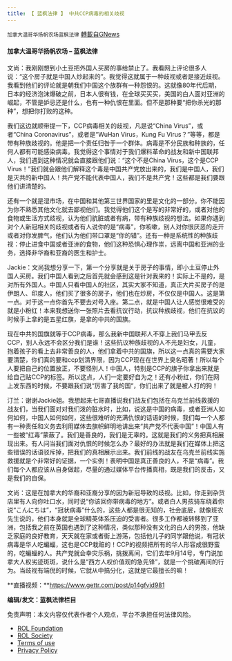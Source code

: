 ```yaml
---
title: 【 蓝枫法律 】 中共CCP病毒的相关歧视
---
```

`加拿大温哥华扬帆农场蓝枫法律` [轉載自GNews](https://gnews.org/zh-hans/2346101/)

#### **加拿大温哥华扬帆农场 – 蓝枫法律**

文尚：我刚刚想到小土豆把外国人买房的事给禁止了。我看网上评论很多人说：“这个房子就是中国人炒起来的”。我觉得这就属于一种歧视或者是接近歧视。我看到他们的评论就是朝我们中国这个族群有一种怨恨的。这就像80年代后期，日本的经济泡沫爆破之前，日本人很有钱，在全球买买买，美国的白人面对亚洲的崛起，不管是妒忌还是什么，也有一种仇恨在里面。但不是那种要“把你杀光的那种”，想把你打败的这种。

我们这边就顺带提一下，CCP病毒相关的歧视，凡是说“China Virus”，或者“China Coronavirus”，或者是“WuHan Virus，Kung Fu Virus？”等等，都是带有种族歧视的。他是把一个责任归咎于一个群体。病毒是不分民族和种族的，任何人都有可能感染病毒。我觉得这个事情对于我们爆料革命的战友和新中国联邦人，我们遇到这种情况就会直接跟他们说：“这个不是China Virus，这个是CCP Virus！”我们就会跟他们解释这个毒是中国共产党放出来的，我们是中国人，我们是灭共的新中国人！共产党不能代表中国人，我们不是共产党！这些都是我们要跟他们讲清楚的。

还有一个就是湿市场，在中国和其他第三世界国家的里是文化的一部分。你不能因为你不熟悉其他文化就去鄙视他们。我觉得他们这个是写的非常好的，或者对他的食物或生活方式歧视，认为他们肮脏或者有病，带有种族歧视的想法。如果你遇到对个人新冠相关的歧视或者有人说你的是“病毒”，你咳嗽，别人对你很厌恶的走开或者对你发脾气，他们认为他们带口罩是“你的错”。还有一种是系统性的种族歧视：停止进食中国或者亚洲的食物，他们这种恐惧心理作祟，远离中国和亚洲的业务，选择非华裔和亚裔的医生和护士。

Jackie：文尚我想分享一下，第一个分享就是关于房子的事情，即小土豆停止外国人买房。我们中国人看到之后首先就会感到这是针对我来的！实际上不是的，是对所有外国人。中国人只看中国人的社区，其实大家不知道，真正大片买房子的是伊朗人、印度人，他们买了很多的房子，他们也在炒房，不仅仅是中国人。这是第一点。对于这一点你首先不要去对号入座。第二点，就是中国人让人感觉很难受的就是小粉红！本来我想送你一张照片去看抗议行动，抗议种族歧视，他们在抗议的时候手上拿的是五星红旗，是拿的中共的国旗。

现在中共的国旗就等于CCP病毒，那么我新中国联邦人不穿上我们马甲去反CCP，别人永远不会区分我们是谁！这些抗议种族歧视的人不光是妇女，儿童，抱着孩子的看上去非常善良的人，他们拿着中共的国旗，所以这一点真的需要大家要清楚，你们真的要和ccp划清界限，因为CCP现在在世界上臭名昭著！所以每个人要把自己的位置放正，不要怪别人！中国人，特别是CCP的旗子你拿出来就是给自己贴CCP的标签。所以这点，人们一定要好自为之！还有小粉红，你们在网上发东西的时候，不要跟我们说“厉害了我的国“，你们出来了就是被人打的狗！

汀兰：谢谢Jackie姐。我想起来七哥直播说我们战友们包括在乌克兰前线救援的战友们，当我们面对对我们泼的脏水时，比如，说这是中国的病毒，或者亚洲人如何如何，中国人如何如何，这些很难听的充满仇恨的话语的时候，我们每一个人都有一种责任和义务去利用媒体去旗帜鲜明地讲出来“共产党不代表中国”！中国人有一些被“红毒”蒙蔽了。我们是善良的，我们是无辜的。这就是我们的义务把真相展现出来。有人问当我们面对仇恨的时候怎么办？最好的办法就是我们在媒体上把这些错误的话语驳斥掉，把我们的真相展示出来。我们前线的战友在乌克兰前线实施救援就是个非常好的证据，一个实例！表明中国是真正善良的人，不是“病毒”。我们每个人都应该从自身做起，尽量的通过媒体平台传播真相，既是我们的反击，又是我们的自保。

文尚：这是在加拿大的华裔和亚裔分享的因为新冠导致的歧视。比如，你走到杂货店里有人向你吐口水，同时说“你该回你带病毒的地方”。或者白人男孩骑车绕着你说“こんにちは”，“冠状病毒”什么的，这些人都是很无知的，社会底层，就像班农先生说的，他们本身就是全球精英体系压迫的受害者。很多工作都被转移到了亚洲，包括我之前在英国也遇到了这种情况，类似那种没有文化的白人的男孩，他缺乏家庭的良好教育，天天就在家或者街上游荡，包括他儿子的同学跟他说，有冠状病毒是华人吃蝙蝠，这也是CCP栽赃的！CCP的视频把所有的华人形容成很野蛮的，吃蝙蝠的人。共产党就会幸灾乐祸，挑拨离间，它们去年9月14号，专门说加拿大人权劣迹斑斑，说什么是“西方人权价值观的急先锋”，就是一个挑破离间的行为。当歧视有端倪的时候，它就从中搞分化，这就是它最擅长的嘛！

**直播视频：**https://www.gettr.com/post/p14gfvjd981

**编辑/发文：蓝枫法律栏目**

 

免责声明：本文内容仅代表作者个人观点，平台不承担任何法律风险。

- [ROL Foundation](https://rolfoundation.org/)
- [ROL Society](https://rolsociety.org/)
- [Terms of use](https://gnews.org/terms-of-use-3/)
- [Privacy Policy](https://gnews.org/privacy-policy/)
